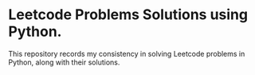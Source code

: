 # Leetcode Problems Solutions using Python.

This repository records my consistency in solving Leetcode problems in Python, along with their solutions.
